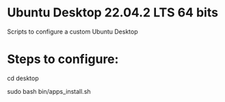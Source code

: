 # Ubuntu Desktop 22.04.2 LTS 64 bits

Scripts to configure a custom Ubuntu Desktop

# Steps to configure:

cd desktop

sudo bash bin/apps_install.sh

